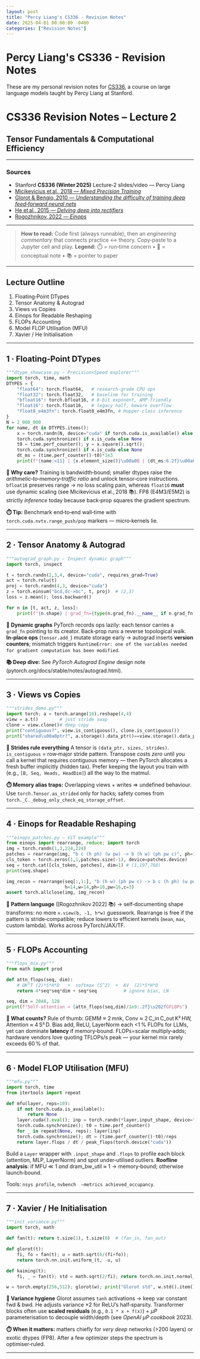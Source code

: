 ```yaml
---
layout: post
title: "Percy Liang's CS336 - Revision Notes"
date: 2025-04-01 00:00:00 -0400
categories: ["Revision Notes"]
---
```


# Percy Liang's CS336 - Revision Notes

These are my personal revision notes for [CS336](https://stanford-cs336.github.io/), 
a course on large language models taught by Percy Liang at Stanford.

# CS336 Revision Notes – Lecture 2

## Tensor Fundamentals & Computational Efficiency

---

### Sources

* Stanford **CS336 (Winter 2025)** Lecture‑2 slides/video — Percy Liang
* [Micikevicius et al., 2018 — *Mixed Precision Training*](https://arxiv.org/abs/1710.03740)
* [Glorot & Bengio, 2010 — *Understanding the difficulty of training deep feed‑forward neural nets*](https://proceedings.mlr.press/v9/glorot10a/glorot10a.pdf)
* [He et al., 2015 — *Delving deep into rectifiers*](https://arxiv.org/abs/1502.01852)
* [Rogozhnikov, 2022 — *Einops*](https://einops.rocks/)

---

> **How to read:** Code first (always runnable), then an *engineering commentary* that connects practice ↔ theory. Copy‑paste to a Jupyter cell and play.
> **Legend:** ⏱️ = run‑time concern • 🧐 = conceptual note • 📚 = pointer to paper

---

## Lecture Outline

1. Floating‑Point DTypes
2. Tensor Anatomy & Autograd
3. Views vs Copies
4. Einops for Readable Reshaping
5. FLOPs Accounting
6. Model FLOP Utilisation (MFU)
7. Xavier / He Initialisation

---

## 1 · Floating‑Point DTypes

```python
"""dtype_showcase.py — Precision×Speed explorer"""
import torch, time, math
DTYPES = {
    "float64": torch.float64,   # research‑grade CPU ops
    "float32": torch.float32,   # baseline for training
    "bfloat16": torch.bfloat16, # 8‑bit exponent, AMP‑friendly
    "float16": torch.float16,   # legacy half, beware overflow
    "float8_e4m3fn": torch.float8_e4m3fn, # Hopper‑class inference
}
N = 2_000_000
for name, dt in DTYPES.items():
    x = torch.randn(N, device="cuda" if torch.cuda.is_available() else "cpu", dtype=dt)
    torch.cuda.synchronize() if x.is_cuda else None
    t0 = time.perf_counter(); y = x.square().sqrt();
    torch.cuda.synchronize() if x.is_cuda else None
    dt_ms = (time.perf_counter()-t0)*1e3
    print(f"{name:<11} | {x.element_size()}\u00a0B | {dt_ms:6.2f}\u00a0ms | rel‑err {torch.norm(y-x)/torch.norm(x):.2e}")
```

**🧐 Why care?**
Training is bandwidth‑bound; smaller dtypes raise the *arithmetic‑to‑memory‑traffic ratio* and unlock tensor‑core instructions. `bfloat16` preserves range → no loss scaling pain, whereas `float16` **must** use dynamic scaling (see Micikevicius et al., 2018 📚). FP8 (E4M3/E5M2) is strictly *inference* today because back‑prop squares the gradient spectrum.

**⏱️ Tip:** Benchmark end‑to‑end wall‑time with `torch.cuda.nvtx.range_push/pop` markers — micro‑kernels lie.

---

## 2 · Tensor Anatomy & Autograd

```python
"""autograd_graph.py — Inspect dynamic graph"""
import torch, inspect

t = torch.randn(2,3,4, device="cuda", requires_grad=True)
act = torch.relu(t)
proj = torch.randn(4,3, device="cuda")
z = torch.einsum("bcd,dc->bc", t, proj)  # (2,3)
loss = z.mean(); loss.backward()

for n in [t, act, z, loss]:
    print(f"{n.shape} | grad_fn={type(n.grad_fn).__name__ if n.grad_fn else None}")
```

**🧐 Dynamic graphs**
PyTorch records ops lazily: each tensor carries a `grad_fn` pointing to its creator. Back‑prop runs a reverse topological walk. **In‑place ops** (`tensor.add_`) mutate storage early → autograd inserts **version counters**; mismatch triggers `RuntimeError: one of the variables needed for gradient computation has been modified`.

**📚 Deep dive:** See *PyTorch Autograd Engine* design note (pytorch.org/docs/stable/notes/autograd.html).

---

## 3 · Views vs Copies

```python
"""strides_demo.py"""
import torch; a = torch.arange(16).reshape(4,4)
view = a.t()        # just stride swap
clone = view.clone()# deep copy
print("contiguous?", view.is_contiguous(), clone.is_contiguous())
print("shared\u00a0ptr?", a.storage().data_ptr()==view.storage().data_ptr())
```

**🧐 Strides rule everything**
A tensor is `(data_ptr, sizes, strides)`. `is_contiguous` =  row‑major stride pattern. Transpose costs *zero* until you call a kernel that requires contiguous memory — then PyTorch allocates a fresh buffer implicitly (hidden tax). Prefer keeping the layout you train with (e.g., `[B, Seq, Heads, HeadDim]`) all the way to the matmul.

**⏱️ Memory alias traps:** Overlapping views + writes ⇒ undefined behaviour. Use `torch.Tensor.as_strided` only for hacks; safety comes from `torch._C._debug_only_check_eq_storage_offset`.

---

## 4 · Einops for Readable Reshaping

```python
"""einops_patches.py — ViT example"""
from einops import rearrange, reduce; import torch
img = torch.randn(1,3,224,224)
patches = rearrange(img, "b c (h ph) (w pw) -> b (h w) (ph pw c)", ph=16, pw=16)
cls_token = torch.zeros(1,1,patches.size(-1), device=patches.device)
seq = torch.cat([cls_token, patches], dim=1) # (1,197,768)
print(seq.shape)

img_recon = rearrange(seq[:,1:], "b (h w) (ph pw c) -> b c (h ph) (w pw)",
                      h=14,w=14,ph=16,pw=16,c=3)
assert torch.allclose(img, img_recon)
```

**🧐 Pattern language** ([Rogozhnikov 2022] 📚) → self‑documenting shape transforms: no more `x.view(b, -1, h*w)` guesswork. Rearrange is free if the pattern is stride‑compatible; reduce lowers to efficient kernels (`mean`, `max`, custom lambda). Works across PyTorch/JAX/TF.

---

## 5 · FLOPs Accounting

```python
"""flops_mix.py"""
from math import prod

def attn_flops(seq, dim):
    # QK^T (2)*S*H*D   +  softmax (S^2)  +  AV  (2)*S*H*D
    return 4*seq*seq*dim + seq*seq          # ignore bias, LN

seq, dim = 2048, 128
print(f"Self‑attention ≈ {attn_flops(seq,dim)/1e9:.2f}\u202fGFLOPs")
```

**🧐 What counts?**
Rule of thumb: GEMM ≈ 2 mnk, Conv ≈ 2 C_in C_out K² HW, Attention ≈ 4 S² D. Bias add, ReLU, LayerNorm each <1 % FLOPs for LLMs, yet can dominate **latency** if memory‑bound. FLOPs=scalar multiply‑adds; hardware vendors love quoting TFLOPs/s peak — your kernel mix rarely exceeds 60 % of that.

---

## 6 · Model FLOP Utilisation (MFU)

```python
"""mfu.py"""
import torch, time
from itertools import repeat

def mfu(layer, reps=10):
    if not torch.cuda.is_available():
        return None
    layer.cuda().eval(); inp = torch.randn(*layer.input_shape, device="cuda")
    torch.cuda.synchronize(); t0 = time.perf_counter()
    for _ in repeat(None, reps): layer(inp)
    torch.cuda.synchronize(); dt = (time.perf_counter()-t0)/reps
    return layer.flops / dt / peak_flops(torch.device("cuda"))
```

Build a `Layer` wrapper with `.input_shape` and `.flops` to profile each block (attention, MLP, LayerNorm) and spot under‑utilised outliers. **Roofline analysis**: if MFU ≪ 1 *and* dram_bw_util ≈ 1 → memory‑bound; otherwise launch‑bound.

Tools: `nsys profile`, `nvbench  –metrics achieved_occupancy`.

---

## 7 · Xavier / He Initialisation

```python
"""init_variance.py"""
import torch, math

def fan(t): return t.size(1), t.size(0)  # (fan_in, fan_out)

def glorot(t):
    fi, fo = fan(t); u = math.sqrt(6/(fi+fo));
    return torch.nn.init.uniform_(t, -u, u)

def kaiming(t):
    fi, _ = fan(t); std = math.sqrt(2/fi); return torch.nn.init.normal_(t, 0, std)

w = torch.empty(256,512); glorot(w); print("Glorot std", w.std().item())
```

**🧐 Variance hygiene**
Glorot assumes `tanh` activations → keep var constant fwd & bwd. He adjusts variance ×2 for ReLU’s half‑sparsity. Transformer blocks often use **scaled residuals** (e.g., `0.1 * x + f(x)`) + *μP* parameterisation to decouple width/depth (see *OpenAI μP cookbook* 2023).

**⏱️ When it matters:** matters chiefly for *very deep* networks (>200 layers) or exotic dtypes (FP8). After a few optimizer steps the spectrum is optimiser‑ruled.

--------

